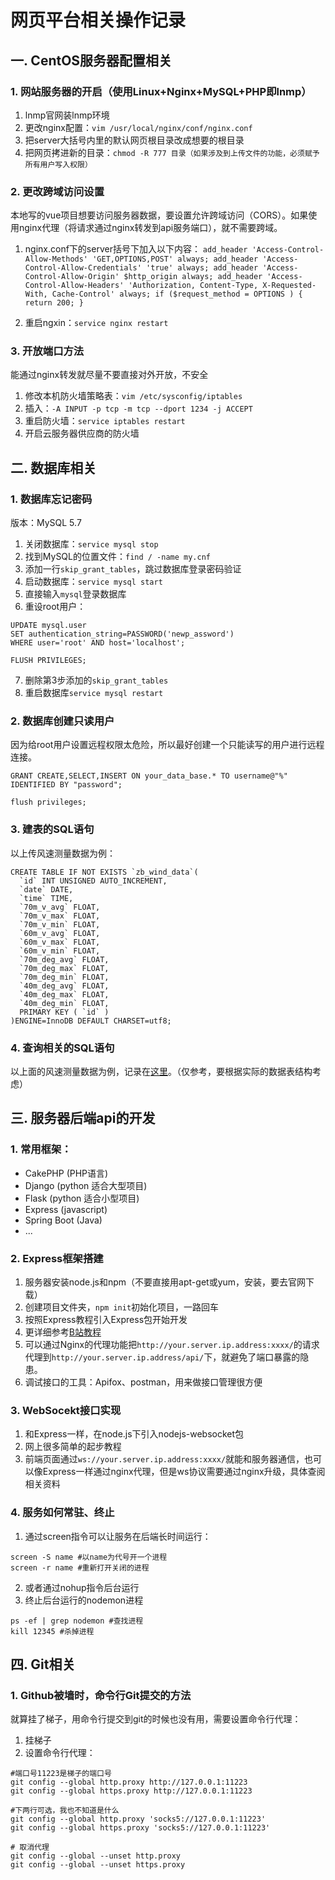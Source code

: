 # 网页平台相关操作记录

## 一. CentOS服务器配置相关

### 1. 网站服务器的开启（使用Linux+Nginx+MySQL+PHP即lnmp）
  1. lnmp官网装lnmp环境
  2. 更改nginx配置：`vim /usr/local/nginx/conf/nginx.conf`
  3. 把server大括号内里的默认网页根目录改成想要的根目录
  4. 把网页拷进新的目录：`chmod -R 777 目录（如果涉及到上传文件的功能，必须赋予所有用户写入权限）`

### 2. 更改跨域访问设置
  本地写的vue项目想要访问服务器数据，要设置允许跨域访问（CORS）。如果使用nginx代理（将请求通过nginx转发到api服务端口），就不需要跨域。
  1. nginx.conf下的server括号下加入以下内容：
    ```
    add_header 'Access-Control-Allow-Methods' 'GET,OPTIONS,POST' always;
    add_header 'Access-Control-Allow-Credentials' 'true' always;
    add_header 'Access-Control-Allow-Origin' $http_origin always;
    add_header 'Access-Control-Allow-Headers' 'Authorization, Content-Type, X-Requested-With, Cache-Control' always;
    if ($request_method = OPTIONS ) { return 200; }
    ```

  2. 重启ngxin：`service nginx restart`

### 3. 开放端口方法
  能通过nginx转发就尽量不要直接对外开放，不安全
  1. 修改本机防火墙策略表：`vim /etc/sysconfig/iptables`
  2. 插入：`-A INPUT -p tcp -m tcp --dport 1234 -j ACCEPT`
  3. 重启防火墙：`service iptables restart`
  4. 开启云服务器供应商的防火墙

## 二. 数据库相关

### 1. 数据库忘记密码
  版本：MySQL 5.7

  1. 关闭数据库：`service mysql stop`
  2. 找到MySQL的位置文件：`find / -name my.cnf`
  3. 添加一行`skip_grant_tables`，跳过数据库登录密码验证
  4. 启动数据库：`service mysql start`
  5. 直接输入`mysql`登录数据库
  6. 重设root用户：
  ```
  UPDATE mysql.user
  SET authentication_string=PASSWORD('newp_assword')
  WHERE user='root' AND host='localhost';

  FLUSH PRIVILEGES;
  ```
  7. 删除第3步添加的`skip_grant_tables`
  8. 重启数据库`service mysql restart`

### 2. 数据库创建只读用户
  因为给root用户设置远程权限太危险，所以最好创建一个只能读写的用户进行远程连接。
  ```
  GRANT CREATE,SELECT,INSERT ON your_data_base.* TO username@"%" IDENTIFIED BY "password";

  flush privileges;
  ```

### 3. 建表的SQL语句
  以上传风速测量数据为例：
  ```
  CREATE TABLE IF NOT EXISTS `zb_wind_data`(
    `id` INT UNSIGNED AUTO_INCREMENT,
    `date` DATE,
    `time` TIME,
    `70m_v_avg` FLOAT,
    `70m_v_max` FLOAT,
    `70m_v_min` FLOAT,
    `60m_v_avg` FLOAT,
    `60m_v_max` FLOAT,
    `60m_v_min` FLOAT,
    `70m_deg_avg` FLOAT,
    `70m_deg_max` FLOAT,
    `70m_deg_min` FLOAT,
    `40m_deg_avg` FLOAT,
    `40m_deg_max` FLOAT,
    `40m_deg_min` FLOAT,
    PRIMARY KEY ( `id` )
  )ENGINE=InnoDB DEFAULT CHARSET=utf8;
  ```

### 4. 查询相关的SQL语句
  以上面的风速测量数据为例，记录在[这里](./content/SQL.md)。（仅参考，要根据实际的数据表结构考虑）

## 三. 服务器后端api的开发

### 1. 常用框架：
  - CakePHP (PHP语言)
  - Django (python 适合大型项目)
  - Flask (python 适合小型项目)
  - Express (javascript)
  - Spring Boot (Java)
  - ...
  
### 2. Express框架搭建
  1. 服务器安装node.js和npm（不要直接用apt-get或yum，安装，要去官网下载）
  2. 创建项目文件夹，`npm init`初始化项目，一路回车
  3. 按照Express教程引入Express包开始开发
  4. 更详细参考[B站教程](https://www.bilibili.com/video/BV1mQ4y1C7Cn/?spm_id_from=333.337.search-card.all.click)
  5. 可以通过Nginx的代理功能把`http://your.server.ip.address:xxxx/`的请求代理到`http://your.server.ip.address/api/`下，就避免了端口暴露的隐患。
  6. 调试接口的工具：Apifox、postman，用来做接口管理很方便

### 3. WebSocekt接口实现
  1. 和Express一样，在node.js下引入nodejs-websocket包
  2. 网上很多简单的起步教程
  3. 前端页面通过`ws://your.server.ip.address:xxxx/`就能和服务器通信，也可以像Express一样通过nginx代理，但是ws协议需要通过nginx升级，具体查阅相关资料

### 4. 服务如何常驻、终止
  1. 通过screen指令可以让服务在后端长时间运行：
  ```
  screen -S name #以name为代号开一个进程
  screen -r name #重新打开关闭的进程
  ```
  2. 或者通过nohup指令后台运行
  3. 终止后台运行的nodemon进程
  ```
  ps -ef | grep nodemon #查找进程
  kill 12345 #杀掉进程
  ```

## 四. Git相关

### 1. Github被墙时，命令行Git提交的方法
  就算挂了梯子，用命令行提交到git的时候也没有用，需要设置命令行代理：
  1. 挂梯子
  2. 设置命令行代理：
  ```
  #端口号11223是梯子的端口号
  git config --global http.proxy http://127.0.0.1:11223
  git config --global https.proxy http://127.0.0.1:11223

  #下两行可选，我也不知道是什么
  git config --global http.proxy 'socks5://127.0.0.1:11223'
  git config --global https.proxy 'socks5://127.0.0.1:11223'

  # 取消代理
  git config --global --unset http.proxy
  git config --global --unset https.proxy
  ```
   